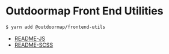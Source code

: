 # Outdoormap Front End Utilities

```bash
$ yarn add @outdoormap/frontend-utils
```

- [README-JS](frontend-utils/blob/main/README-JS.md)
- [README-SCSS](frontend-utils/blob/main/README-SCSS.md)
